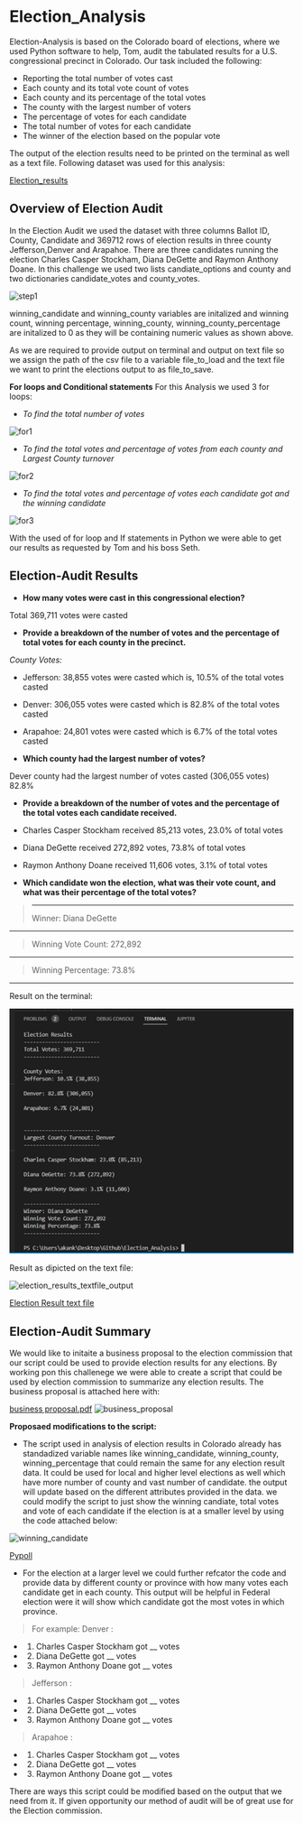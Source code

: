 # Election_Analysis
Election-Analysis is based on the Colorado board of elections, where we used Python software to help, Tom, audit the tabulated results for a U.S. congressional precinct in Colorado. Our task included the following:
- Reporting the total number of votes cast
- Each county and its total vote count of votes
- Each county and its percentage of the total votes
- The county with the largest number of voters
- The percentage of votes for each candidate
- The total number of votes for each candidate 
- The winner of the election based on the popular vote

The output of the election results need to be printed on the terminal as well as a text file.
Following dataset was used for this analysis:

[Election_results](/resources/election_results.csv)

## Overview of Election Audit
In the Election Audit we used the dataset with three columns Ballot ID, County, Candidate and 369712 rows of election results in three county Jefferson,Denver and Arapahoe. There are three candidates running the election Charles Casper Stockham, Diana DeGette and Raymon Anthony Doane. In this challenge we used two lists candiate_options and county and two dictionaries candidate_votes and county_votes.

![step1](https://user-images.githubusercontent.com/111251560/190280131-fc709a3f-41a0-4861-81f0-867ad07e0b23.png)

winning_candidate and winning_county variables are initalized and winning count, winning percentage, winning_county, winning_county_percentage are initalized to 0 as they will be containing numeric values as shown above. 

As we are required to provide output on terminal and output on text file so we assign the path of the csv file to a variable file_to_load and the text file we want to print the elections output to as file_to_save. 

**For loops and Conditional statements**
For this Analysis we used 3 for loops:
- *To find the total number of votes* 

 ![for1](https://user-images.githubusercontent.com/111251560/190293653-10c75913-e595-4104-b2ad-de9c77c0b609.png)

- *To find the total votes and percentage of votes from each county and Largest County turnover*

![for2](https://user-images.githubusercontent.com/111251560/190293673-b8861cc6-02fc-48e5-8680-88bf44a45a02.png)

- *To find the total votes and percentage of votes each candidate got and the winning candidate*

![for3](https://user-images.githubusercontent.com/111251560/190294031-afd62a54-8ce2-46bf-875f-bc0dcb7bcf51.png)

With the used of for loop and If statements in Python we were able to get our results as requested by Tom and his boss Seth.

## Election-Audit Results
- **How many votes were cast in this congressional election?**

Total 369,711 votes were casted

- **Provide a breakdown of the number of votes and the percentage of total votes for each county in the precinct.**

*County Votes:*
- Jefferson: 38,855 votes were casted which is, 10.5% of the total votes casted
- Denver: 306,055 votes were casted which is 82.8% of the total votes casted
- Arapahoe: 24,801 votes were casted which is 6.7% of the total votes casted

- **Which county had the largest number of votes?**

Dever county had the largest number of votes casted (306,055 votes) 82.8%

- **Provide a breakdown of the number of votes and the percentage of the total votes each candidate received.**

- Charles Casper Stockham received 85,213 votes, 23.0% of total votes
- Diana DeGette received 272,892 votes, 73.8% of total votes
- Raymon Anthony Doane received 11,606 votes, 3.1% of total votes

- **Which candidate won the election, what was their vote count, and what was their percentage of the total votes?**

> -------------------------
> Winner: Diana DeGette
---------------------------
> Winning Vote Count: 272,892
---------------------------
> Winning Percentage: 73.8%
---------------------------

Result on the terminal:

![Test Image](/resources/Election_result_terminal.png)

Result as dipicted on the text file:

![election_results_textfile_output](https://user-images.githubusercontent.com/111251560/190309112-ff1bb9df-ab34-48ec-9862-4a7b87983a81.png)

[Election Result text file](/analysis/election_analysis.txt)

## Election-Audit Summary

We would like to initaite a business proposal to the election commission that our script could be used to provide election results for any elections. By working pon this challenege we were able to create a script that could be used by election commission to summarize any election results. 
The business proposal is attached here with:

[business proposal.pdf](https://github.com/akankshalamba1/Election_Analysis/files/9571449/business.proposal.pdf)
![business_proposal](https://user-images.githubusercontent.com/111251560/190305630-4e6bde66-c1da-473a-a9d4-f2c14b142cc1.png)

**Proposaed modifications to the script:**
- The script used in analysis of election results in Colorado already has standadized variable names like winning_candidate, winning_county, winning_percentage that could remain the same for any election result data. It could be used for local and higher level elections as well which have more number of county and vast number of candidate. the output will update based on the different attributes provided in the data. we could modify the script to just show the winning candiate, total votes and vote of each candidate if the election is at a smaller level by using the code attached below:

![winning_candidate](https://user-images.githubusercontent.com/111251560/190295610-272fe547-c5bd-4d21-8141-6616695641ac.png)

[Pypoll](/PyPoll.py)

- For the election at a larger level we could further refcator the code and provide data by different county or province with how many votes each candidate get in each county. This output will be helpful in Federal election were it will show which candidate got the most votes in which province. 

> For example: 
> Denver : 
- 1. Charles Casper Stockham got __ votes
- 2. Diana DeGette got __ votes
- 3. Raymon Anthony Doane got __ votes

> Jefferson :
- 1. Charles Casper Stockham got __ votes
- 2. Diana DeGette got __ votes
- 3. Raymon Anthony Doane got __ votes

> Arapahoe :
- 1. Charles Casper Stockham got __ votes
- 2. Diana DeGette got __ votes
- 3. Raymon Anthony Doane got __ votes

There are ways this script could be modified based on the output that we need from it. If given opportunity our method of audit will be of great use for the Election commission.
